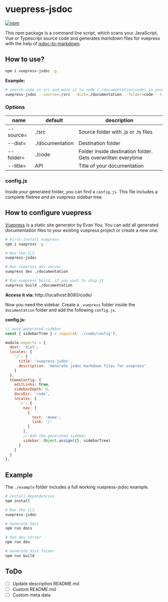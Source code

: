 # vuepress-jsdoc

[![npm](https://img.shields.io/npm/v/vuepress-jsdoc.svg)](https://www.npmjs.com/package/vuepress-jsdoc)

This npm package is a command line script, which scans your JavaScript, Vue or Typescript source code and generates markdown files for vuepress with the help of [jsdoc-to-markdown](https://github.com/jsdoc2md/jsdoc-to-markdown).

## How to use?

```bash
npm i vuepress-jsdoc -g
```

**Example:**

```bash
# search code in src and move it to code (./documentation/code) in your vuepress folder (./documentation)
vuepress-jsdoc --source=./src --dist=./documentation --folder=code --title=API
```

### Options

|name|default|description|
|-|-|-|
|--source=|./src|Source folder with .js or .ts files|
|--dist=|./documentation|Destination folder|
|--folder=|./code|Folder inside destination folder. Gets overwritten everytime|
|--title=|API|Title of your documentation|

### config.js

Inside your generated folder, you can find a `config.js`.
This file includes a complete filetree and an vuepress sidebar tree.

## How to configure vuepress

[Vuepress](https://vuepress.vuejs.org/) is a static site generator by Evan You.
You can add all generated documentation files to your existing vuepress project or create a new one.

```bash
# First install vuepress
npm i vuepress -g

# Run the CLI
vuepress-jsdoc

# Run vuepress dev server
vuepress dev ./documentation

# Run vuepress build, if you want to ship it
vuepress build ./documentation
```

**Access it via:** http://localhost:8080/code/

Now you need the sidebar.
Create a `.vuepress` folder inside the `documentation` folder and add the following `config.js`.

**config.js:**

```javascript
// auto generated sidebar
const { sidebarTree } = require('../code/config');

module.exports = {
  dest: 'dist',
  locales: {
    '/': {
      title: 'vuepress-jsdoc',
      description: 'Generate jsdoc markdown files for vuepress'
    }
  },
  themeConfig: {
    editLinks: true,
    sidebarDepth: 4,
    docsDir: 'code',
    locales: {
      '/': {
        nav: [
          {
            text: 'Home',
            link: '/'
          }
        ],
        // Add the generated sidebar
        sidebar: Object.assign({}, sidebarTree)
      }
    }
  }
};
```

## Example

The `./example` folder includes a full working vuepress-jsdoc example.

```bash
# Install dependencies
npm install

# Run the CLI
vuepress-jsdoc

# Generate docs
npm run docs

# Run dev server
npm run dev

# Generate dist folder
npm run build
```

## ToDo

- [ ] Update description README.md
- [ ] Custom README.md
- [ ] Custom meta data
